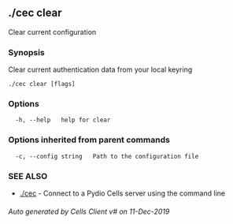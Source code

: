 ## ./cec clear

Clear current configuration

### Synopsis

Clear current authentication data from your local keyring

```
./cec clear [flags]
```

### Options

```
  -h, --help   help for clear
```

### Options inherited from parent commands

```
  -c, --config string   Path to the configuration file
```

### SEE ALSO

* [./cec](./cec)	 - Connect to a Pydio Cells server using the command line

###### Auto generated by Cells Client v# on 11-Dec-2019
